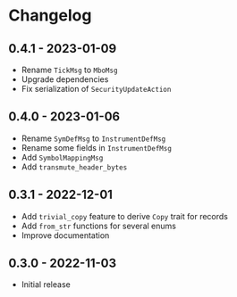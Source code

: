 # Changelog

## 0.4.1 - 2023-01-09
- Rename `TickMsg` to `MboMsg`
- Upgrade dependencies
- Fix serialization of `SecurityUpdateAction`

## 0.4.0 - 2023-01-06
- Rename `SymDefMsg` to `InstrumentDefMsg`
- Rename some fields in `InstrumentDefMsg`
- Add `SymbolMappingMsg`
- Add `transmute_header_bytes`

## 0.3.1 - 2022-12-01
- Add `trivial_copy` feature to derive `Copy` trait for records
- Add `from_str` functions for several enums
- Improve documentation

## 0.3.0 - 2022-11-03
- Initial release
